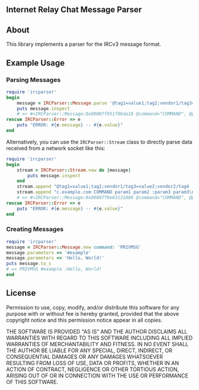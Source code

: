 ## Internet Relay Chat Message Parser

## About

This library implements a parser for the IRCv3 message format.

## Example Usage

### Parsing Messages

```ruby
require 'ircparser'
begin
	message = IRCParser::Message.parse '@tag1=value1;tag2;vendor1/tag3=value2;vendor2/tag4 :irc.example.com COMMAND param1 param2 :param3 param3'
	puts message.inspect
	# => #<IRCParser::Message:0x00007f951f06da18 @command="COMMAND", @parameters=["param1", "param2", "param3 param3"], @prefix=#<IRCParser::Prefix:0x00007f951f06f200 @nick="irc.example.com", @user=nil, @host=nil>, @tags={"tag1"=>"value1", "tag2"=>nil, "vendor1/tag3"=>"value2", "vendor2/tag4"=>nil}>
rescue IRCParser::Error => e
	puts "ERROR: #{e.message} -- #{e.value}"
end
```

Alternatively, you can use the `IRCParser::Stream` class to directly parse data received from a network socket like this:

```ruby
require 'ircparser'
begin
	stream = IRCParser::Stream.new do |message|
		puts message.inspect
	end
	stream.append "@tag1=value1;tag2;vendor1/tag3=value2;vendor2/tag4 :ir"
	stream.append "c.example.com COMMAND param1 param2 :param3 param3\n\r"
	# => #<IRCParser::Message:0x00007f9e63131808 @command="COMMAND", @parameters=["param1", "param2", "param3 param3"], @prefix=#<IRCParser::Prefix:0x00007f9e63131f10 @nick="irc.example.com", @user=nil, @host=nil>, @tags={"tag1"=>"value1", "tag2"=>nil, "vendor1/tag3"=>"value2", "vendor2/tag4"=>nil}>
rescue IRCParser::Error => e
	puts "ERROR: #{e.message} -- #{e.value}"
end
```

### Creating Messages

```ruby
require 'ircparser'
message = IRCParser::Message.new command: 'PRIVMSG'
message.parameters << '#example'
message.parameters << 'Hello, World!'
puts message.to_s
# => PRIVMSG #example :Hello, World!
end
```
## License

Permission to use, copy, modify, and/or distribute this software for any purpose with or without fee
is hereby granted, provided that the above copyright notice and this permission notice appear in all
copies.

THE SOFTWARE IS PROVIDED "AS IS" AND THE AUTHOR DISCLAIMS ALL WARRANTIES WITH REGARD TO THIS
SOFTWARE INCLUDING ALL IMPLIED WARRANTIES OF MERCHANTABILITY AND FITNESS. IN NO EVENT SHALL THE
AUTHOR BE LIABLE FOR ANY SPECIAL, DIRECT, INDIRECT, OR CONSEQUENTIAL DAMAGES OR ANY DAMAGES
WHATSOEVER RESULTING FROM LOSS OF USE, DATA OR PROFITS, WHETHER IN AN ACTION OF CONTRACT,
NEGLIGENCE OR OTHER TORTIOUS ACTION, ARISING OUT OF OR IN CONNECTION WITH THE USE OR PERFORMANCE OF
THIS SOFTWARE.
